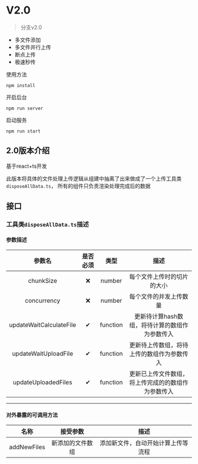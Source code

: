 
# V2.0

> 分支v2.0

- 多文件添加
- 多文件并行上传
- 断点上传
- 极速秒传

使用方法

```
npm install
```
开启后台
```
npm run server
```

启动服务
```
npm run start
```





## 2.0版本介绍

基于react+ts开发


此版本将具体的文件处理上传逻辑从组建中抽离了出来做成了一个上传工具类`disposeAllData.ts`， 所有的组件只负责渲染处理完成后的数据



## 接口





### 工具类`disposeAllData.ts`描述



#### 参数描述

|         参数名          | 是否必须 |   类型   |                        描述                        |
| :---------------------: | :------: | :------: | :------------------------------------------------: |
|        chunkSize        |    ❌     |  number  |             每个文件上传时的切片的大小             |
|       concurrency       |    ❌     |  number  |               每个文件的并发上传数量               |
| updateWaitCalculateFile |    ✔     | function |   更新待计算hash数组，将待计算的数组作为参数传入   |
|  updateWaitUploadFile   |    ✔     | function |     更新待上传数组，将待上传的数组作为参数传入     |
|   updateUploadedFiles   |    ✔     | function | 更新已上传文件数组，将上传完成的的数组作为参数传入 |



------



#### 对外暴露的可调用方法

|    名称     |          接受参数          |                描述                |
| :---------: | :------------------------: | :--------------------------------: |
| addNewFiles | 新添加的文件数组<FileList> | 添加新文件，自动开始计算上传等流程 |

